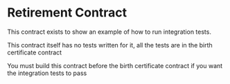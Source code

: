 # Retirement Contract

This contract exists to show an example of how to run integration tests.

This contract itself has no tests written for it, all the tests are in the birth certificate contract

You must build this contract before the birth certificate contract if you want the integration tests to pass
